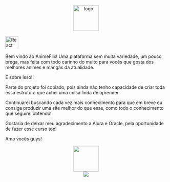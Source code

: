 <div align="center"><img  alt="logo" height="80"  src="src/assets/animeFlixlogo.png"></div>
<br>
<img  alt="React" width="40" src="https://cdn.jsdelivr.net/gh/devicons/devicon/icons/react/react-original.svg">

<div>
    <p>Bem vindo ao AnimeFlix! Uma plataforma sem muita variedade, um pouco brega, mas feita com todo carinho do muito para vocês que gosta dos melhores animes e mangás da atualidade.</p>
</div>
<div>
    <p>É sobre isso!!</p>
    <p>Parte do projeto foi copiado, pois ainda não tenho capacidade de criar toda essa estrutura que achei uma coisa linda de aprender.</p>
    <p>Continuarei buscando cada vez mais conhecimento para que em breve eu consiga produzir uma site melhor do que esse, como todo o conhecimento que seguirei obtendo!
</div>

<div>
<p>Gostaria de deixar meu agradecimento a Alura e Oracle, pela oportunidade de fazer esse curso top!</p>
<p>Amo vocês guys!</p>
</div>
<div align="center">
    <a href="https://github.com/JC-Peixe"><img height="80" src="https://github.com/JC-Peixe.png"></a>
   <br/><a href="https://www.linkedin.com/in/jonatascgaraujo/" target="_blank"><img src="scr/assets/PeixeSaoJoao.png" target="_blank"></a>

</div>